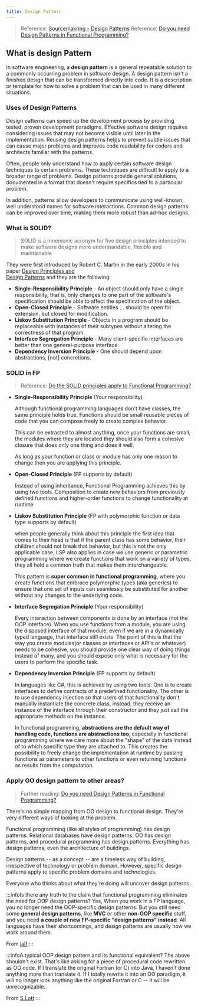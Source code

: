 ```yaml
---
title: Design Pattern
---
```


> Reference: [Sourcemakring - Design Patterns](https://sourcemaking.com/design_patterns)
> Reference: [Do you need Design Patterns in Functional Programming?](https://dev.to/patferraggi/do-you-need-design-patterns-in-functional-programming-370c)

## What is design Pattern

In software engineering, a **design pattern** is a general repeatable solution to a commonly occurring problem in software design. A design pattern isn't a finished design that can be transformed directly into code. It is a description or template for how to solve a problem that can be used in many different situations.


### Uses of Design Patterns

Design patterns can speed up the development process by providing tested, proven development paradigms. Effective software design requires considering issues that may not become visible until later in the implementation. Reusing design patterns helps to prevent subtle issues that can cause major problems and improves code readability for coders and architects familiar with the patterns.

Often, people only understand how to apply certain software design techniques to certain problems. These techniques are difficult to apply to a broader range of problems. Design patterns provide general solutions, documented in a format that doesn't require specifics tied to a particular problem.

In addition, patterns allow developers to communicate using well-known, well understood names for software interactions. Common design patterns can be improved over time, making them more robust than ad-hoc designs.


### What is SOLID?

> SOLID is a mnemonic acronym for five design principles intended to make software designs more understandable, flexible and maintainable

They were first introduced by Robert C. Martin in the early 2000s in his paper [Design Principles and\
Design Patterns](https://fi.ort.edu.uy/innovaportal/file/2032/1/design_principles.pdf) and they are the following:

- **Single-Responsibility Principle** - An object should only have a single responsibility, that is, only changes to one part of the software's specification should be able to affect the specification of the object.
- **Open-Closed Principle** - Software entities ... should be open for extension, but closed for modification.
- **Liskov Substitution Principle** - Objects in a program should be replaceable with instances of their subtypes without altering the correctness of that program.
- **Interface Segregation Principle** - Many client-specific interfaces are better than one general-purpose interface.
- **Dependency Inversion Principle** - One should depend upon abstractions, [not] concretions.


### SOLID in FP

> Reference: [Do the SOLID principles apply to Functional Programming?](https://dev.to/patferraggi/do-the-solid-principles-apply-to-functional-programming-56lm)

- **Single-Responsibility Principle** (Your responsibility)
    
    Although functional programming languages don't have classes, the same principle holds true. Functions should be small reusable pieces of code that you can compose freely to create complex behavior.

    This can be extracted to almost anything, once your functions are small, the modules where they are located they should also form a cohesive closure that does only one thing and does it well.

    As long as your function or class or module has only one reason to change then you are applying this principle.

- **Open-Closed Principle** (FP supports by default)

    Instead of using inheritance, Functional Programming achieves this by using two tools. Composition to create new behaviors from previously defined functions and higher-order functions to change functionality at runtime

- **Liskov Substitution Principle** (FP with polymorphic function or data type supports by default)

    when people generally think about this principle the first idea that comes to their head is that if the parent class has some behavior, their children should not break that behavior, but this is not the only applicable case, LSP also applies in case we use generic or parametric programming where we create functions that work on a variety of types, they all hold a common truth that makes them interchangeable.

    This pattern is **super common in functional programming**, where you create functions that embrace polymorphic types (aka generics) to ensure that one set of inputs can seamlessly be substituted for another without any changes to the underlying code.
    

- **Interface Segregation Principle**   (Your responsibility)

    Every interaction between components is done by an interface (not the OOP interface). When you use functions from a module, you are using the disposed interface of that module, even if we are in a dynamically typed language, that interface still exists. The point of this is that the way you create modules(or classes or interfaces or API's or whatever) needs to be cohesive, you should provide one clear way of doing things instead of many, and you should expose only what is necessary for the users to perform the specific task.

- **Dependency Inversion Principle** (FP supports by default)

    In languages like C#, this is achieved by using two tools. One is to create interfaces to define contracts of a predefined functionality. The other is to use dependency injection so that users of that functionality don't manually instantiate the concrete class, instead, they receive an instance of the interface through their constructor and they just call the appropriate methods on the instance.

    In functional programming, **abstractions are the default way of handling code, functions are abstractions too**, especially in functional programming where we care more about the "shape" of the data instead of to which specific type they are attached to. This creates the possibility to freely change the implementation at runtime by passing functions as parameters to other functions or even returning functions as results from the computation.


### Apply OO design pattern to other areas?

> Further reading: [Do you need Design Patterns in Functional Programming?](https://dev.to/patferraggi/do-you-need-design-patterns-in-functional-programming-370c)

There's no simple mapping from OO design to functional design. They're very different ways of looking at the problem.

Functional programming (like all styles of programming) has design patterns. Relational databases have design patterns, OO has design patterns, and procedural programming has design patterns. Everything has design patterns, even the architecture of buildings.

Design patterns -- as a concept -- are a timeless way of building, irrespective of technology or problem domain. However, specific design patterns apply to specific problem domains and technologies.

Everyone who thinks about what they're doing will uncover design patterns.

:::infoIs there any truth to the claim that functional programming eliminates the need for OOP design patterns?
Yes, When you work in a FP language, you no longer need the OOP-specific design patterns. But you still need some **general design patterns**, like **MVC** or other **non-OOP specific** stuff, and you need **a couple of new FP-specific "design patterns" instead**. All languages have their shortcomings, and design patterns are usually how we work around them.

From [jalf](https://stackoverflow.com/questions/327955/does-functional-programming-replace-gof-design-patterns)
:::

:::infoA typical OOP design pattern and its functional equivalent?
The above shouldn't exist. That's like asking for a piece of procedural code rewritten as OO code. If I translate the original Fortran (or C) into Java, I haven't done anything more than translate it. If I totally rewrite it into an OO paradigm, it will no longer look anything like the original Fortran or C -- it will be unrecognizable.

From [S.Lott](https://stackoverflow.com/questions/327955/does-functional-programming-replace-gof-design-patterns)
:::

